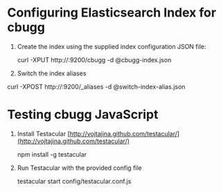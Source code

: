# Configuring Elasticsearch Index for cbugg

1.  Create the index using the supplied index configuration JSON file:

    curl -XPUT http://<elasticsearch hostname>:9200/cbugg -d @cbugg-index.json

2.  Switch the index aliases

   curl -XPOST http://<elasticsearch hostname>:9200/_aliases -d @switch-index-alias.json

 # Testing cbugg JavaScript

 1.  Install Testacular [http://vojtajina.github.com/testacular/](http://vojtajina.github.com/testacular/)

     npm install -g testacular
 2.  Run Testacular with the provided config file

     testacular start config/testacular.conf.js
